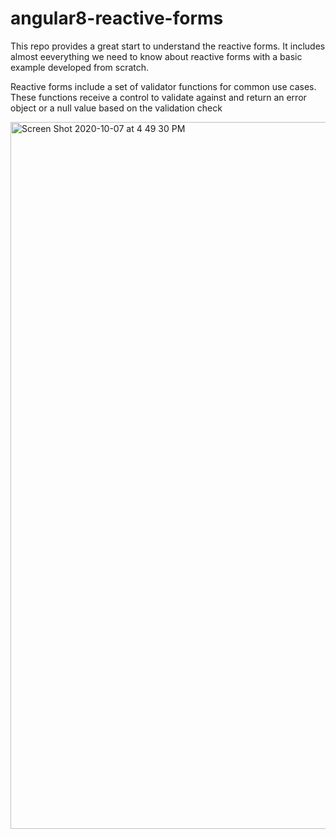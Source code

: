 # angular8-reactive-forms

This repo provides a great start to understand the reactive forms. It includes almost eeverything we need to know about reactive forms with a basic example developed from scratch.

Reactive forms include a set of validator functions for common use cases. These functions receive a control to validate against and return an error object or a null value based on the validation check

<img width="1131" alt="Screen Shot 2020-10-07 at 4 49 30 PM" src="https://user-images.githubusercontent.com/72097871/95325425-d24cf780-08be-11eb-8e74-319997f8e7e7.png">
